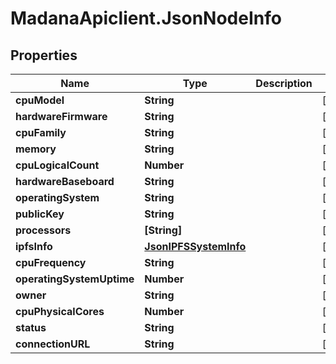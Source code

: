 # MadanaApiclient.JsonNodeInfo

## Properties

Name | Type | Description | Notes
------------ | ------------- | ------------- | -------------
**cpuModel** | **String** |  | [optional] 
**hardwareFirmware** | **String** |  | [optional] 
**cpuFamily** | **String** |  | [optional] 
**memory** | **String** |  | [optional] 
**cpuLogicalCount** | **Number** |  | [optional] 
**hardwareBaseboard** | **String** |  | [optional] 
**operatingSystem** | **String** |  | [optional] 
**publicKey** | **String** |  | [optional] 
**processors** | **[String]** |  | [optional] 
**ipfsInfo** | [**JsonIPFSSystemInfo**](JsonIPFSSystemInfo.md) |  | [optional] 
**cpuFrequency** | **String** |  | [optional] 
**operatingSystemUptime** | **Number** |  | [optional] 
**owner** | **String** |  | [optional] 
**cpuPhysicalCores** | **Number** |  | [optional] 
**status** | **String** |  | [optional] 
**connectionURL** | **String** |  | [optional] 


